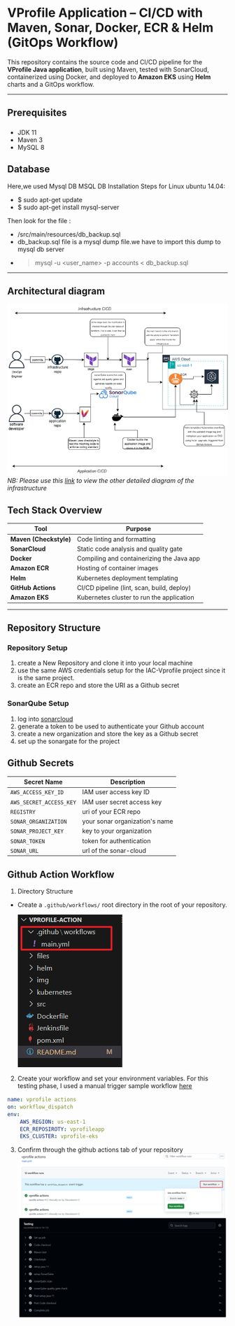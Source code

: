 #  VProfile Application – CI/CD with Maven, Sonar, Docker, ECR & Helm (GitOps Workflow)

This repository contains the source code and CI/CD pipeline for the **VProfile Java application**, built using Maven, tested with SonarCloud, containerized using Docker, and deployed to **Amazon EKS** using **Helm** charts and a GitOps workflow.

---

## Prerequisites
#####
- JDK 11
- Maven 3
- MySQL 8 


## Database
Here,we used Mysql DB 
MSQL DB Installation Steps for Linux ubuntu 14.04:
- $ sudo apt-get update
- $ sudo apt-get install mysql-server

Then look for the file :
- /src/main/resources/db_backup.sql
- db_backup.sql file is a mysql dump file.we have to import this dump to mysql db server
- > mysql -u <user_name> -p accounts < db_backup.sql

---
## Architectural diagram
![](/img/app-deploy.drawio.png)
*NB: Please use this [link](https://github.com/Olasunkanmi-O/vprofile-action/raw/main/img/architectural%20setup.png) to view the other detailed diagram of the infrastructure*

##  Tech Stack Overview

| Tool                  | Purpose                                      |
|-----------------------|----------------------------------------------|
| **Maven (Checkstyle)**| Code linting and formatting              |
| **SonarCloud**        | Static code analysis and quality gate        |
| **Docker**            | Compiling and containerizing the Java app    |
| **Amazon ECR**        | Hosting of container images                  |
| **Helm**              | Kubernetes deployment templating              |
| **GitHub Actions**    | CI/CD pipeline (lint, scan, build, deploy)   |
| **Amazon EKS**        | Kubernetes cluster to run the application    |

---

##  Repository Structure

### Repository Setup 
1.  create a New Repository and clone it into your local machine
2. use the same AWS credentials setup for the IAC-Vprofile project since it is the same project.
3. create an ECR repo and store the URI as a Github secret

### SonarQube Setup
1. log into [sonarcloud](https://www.sonarcloud.io)  
2. generate a token to be used to authenticate your Github account
2. create a new organization and store the key as a Github secret
3. set up the sonargate for the project

## Github Secrets
| Secret Name | Description |
| --- | --- |
| `AWS_ACCESS_KEY_ID` | IAM user access key ID |
| `AWS_SECRET_ACCESS_KEY` | IAM user secret access key |
| `REGISTRY` | uri of your ECR repo |
| `SONAR_ORGANIZATION` | your sonar organization's name |
| `SONAR_PROJECT_KEY` | key to your organization |
| `SONAR_TOKEN` | token for authentication |
| `SONAR_URL` | url of the sonar-cloud |

## Github Action Workflow
1. Directory Structure
- Create a `.github/workflows/` root  directory in the root of your repository.

  ![](/img/workflow.png)

2. Create your workflow and set your environment variables. For this testing phase, I used a manual trigger
sample workflow [here](/files/main.yml)

  ```yaml
  name: vprofile actions
  on: workflow_dispatch
  env: 
      AWS_REGION: us-east-1
      ECR_REPOSIROTY: vprofileapp
      EKS_CLUSTER: vprofile-eks

  ```
3. Confirm through the github actions tab of your repository
![](/img/manual.png)
![](/img/app-workflow.png)




